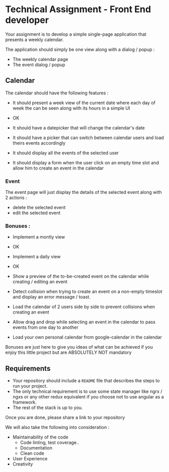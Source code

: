 # Technical Assignment - Front End developer

Your assignment is to develop a simple single-page application that presents a weekly calendar.

The application should simply be one view along with a dialog / popup :

- The weekly calendar page
- The event dialog / popup

## Calendar

The calendar should have the following features :

- It should present a week view of the current date where each day of week the can be seen along with its hours in a simple UI
- OK

- It should have a datepicker that will change the calendar's date

- It should have a picker that can switch between calendar users and load theirs events accordingly 

- It should display all the events of the selected user

- It should display a form when the user click on an empty time slot and allow him to create an event in the calendar

### Event

The event page will just display the details of the selected event along with 2 actions :

- delete the selected event
- edit the selected event

### Bonuses :

- Implement a montly view 
- OK
- Implement a daily view
- OK

- Show a preview of the to-be-created event on the calendar while creating / editing an event
- Detect collision when trying to create an event on a non-empty timeslot and display an error message / toast.
- Load the calendar of 2 users side by side to prevent collisions when creating an event 
- Allow drag and drop while selecting an event in the calendar to pass events from one day to another
- Load your own personal calendar from google-calendar in the calendar

Bonuses are just here to give you ideas of what can be achieved if you enjoy this little project but are ABSOLUTELY NOT mandatory

## Requirements

- Your repository should include a `README` file that describes the steps to run your project.
- The only technical requirement is to use some state manager like ngrx / ngxs or any other redux equivalent if you choose not to use angular as a framework.
- The rest of the stack is up to you.

Once you are done, please share a link to your repository

We will also take the following into consideration :

- Maintainability of the code
  - Code linting, test coverage..
  - Documentation
  - Clean code
- User Experience
- Creativity
